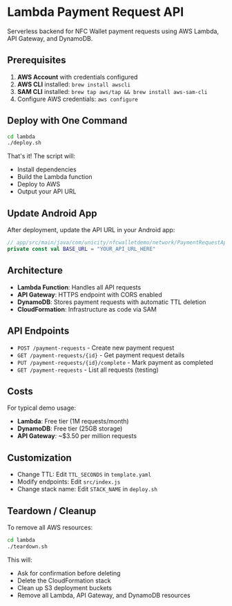 # Lambda Payment Request API

Serverless backend for NFC Wallet payment requests using AWS Lambda, API Gateway, and DynamoDB.

## Prerequisites

1. **AWS Account** with credentials configured
2. **AWS CLI** installed: `brew install awscli`
3. **SAM CLI** installed: `brew tap aws/tap && brew install aws-sam-cli`
4. Configure AWS credentials: `aws configure`

## Deploy with One Command

```bash
cd lambda
./deploy.sh
```

That's it! The script will:
- Install dependencies
- Build the Lambda function
- Deploy to AWS
- Output your API URL

## Update Android App

After deployment, update the API URL in your Android app:

```kotlin
// app/src/main/java/com/unicity/nfcwalletdemo/network/PaymentRequestApi.kt
private const val BASE_URL = "YOUR_API_URL_HERE"
```

## Architecture

- **Lambda Function**: Handles all API requests
- **API Gateway**: HTTPS endpoint with CORS enabled
- **DynamoDB**: Stores payment requests with automatic TTL deletion
- **CloudFormation**: Infrastructure as code via SAM

## API Endpoints

- `POST /payment-requests` - Create new payment request
- `GET /payment-requests/{id}` - Get payment request details
- `PUT /payment-requests/{id}/complete` - Mark payment as completed
- `GET /payment-requests` - List all requests (testing)

## Costs

For typical demo usage:
- **Lambda**: Free tier (1M requests/month)
- **DynamoDB**: Free tier (25GB storage)
- **API Gateway**: ~$3.50 per million requests

## Customization

- Change TTL: Edit `TTL_SECONDS` in `template.yaml`
- Modify endpoints: Edit `src/index.js`
- Change stack name: Edit `STACK_NAME` in `deploy.sh`

## Teardown / Cleanup

To remove all AWS resources:

```bash
cd lambda
./teardown.sh
```

This will:
- Ask for confirmation before deleting
- Delete the CloudFormation stack
- Clean up S3 deployment buckets
- Remove all Lambda, API Gateway, and DynamoDB resources